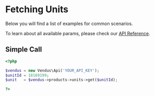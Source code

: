 # Fetching Units

Below you will find a list of examples for common scenarios. 

To learn about all available params, please check our [API Reference](https://www.vendus.pt/ws/products/units.doc).

## Simple Call

```php
<?php

$vendus = new Vendus\Api('YOUR_API_KEY');
$unitId = 18169199;
$unit   = $vendus->products->units->get($unitId);

?>
```
